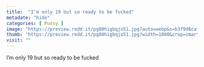 ```yaml
---
title:  "I’m only 19 but so ready to be fucked"
metadate: "hide"
categories: [ Pussy ]
image: "https://preview.redd.it/pg80higbqjo51.jpg?auto=webp&s=b3f9d6caf0790b638ee4a35f38e4b496c7bac0f9"
thumb: "https://preview.redd.it/pg80higbqjo51.jpg?width=1080&crop=smart&auto=webp&s=9c1449b3526c98f0d77f55ac047881bc1111fee7"
visit: ""
---
```

I’m only 19 but so ready to be fucked
